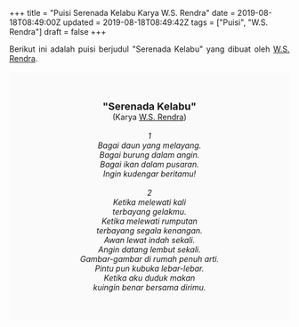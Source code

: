 +++
title = "Puisi Serenada Kelabu Karya W.S. Rendra"
date = 2019-08-18T08:49:00Z
updated = 2019-08-18T08:49:42Z
tags = ["Puisi", "W.S. Rendra"]
draft = false
+++

<div dir="ltr" style="text-align: left;" trbidi="on"><div style="text-align: justify;">Berikut ini adalah puisi berjudul "Serenada Kelabu" yang dibuat oleh <a href="https://ensiklopedia.kemdikbud.go.id/sastra/artikel/Rendra" target="_blank">W.S. Rendra</a>.</div><br /><div style="background: #FAFAFA; font-size: 14px; height: auto; margin: 0 auto; padding: 50px; text-align: center; width: auto;"><span style="font-size: 18px;"><b>"Serenada Kelabu"</b></span><br />(Karya <a href="https://www.sekata.web.id/tags/w.s.-rendra" target="_blank">W.S. Rendra</a>) <br /><br /><i>1<br />Bagai daun yang melayang.<br />Bagai burung dalam angin.<br />Bagai ikan dalam pusaran.<br />Ingin kudengar beritamu!<br /><br />2<br />Ketika melewati kali<br />terbayang gelakmu.<br />Ketika melewati rumputan<br />terbayang segala kenangan.<br />Awan lewat indah sekali.<br />Angin datang lembut sekali.<br />Gambar-gambar di rumah penuh arti.<br />Pintu pun kubuka lebar-lebar.<br />Ketika aku duduk makan<br />kuingin benar bersama dirimu.</i> </div></div>
